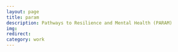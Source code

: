 ```yaml
---
layout: page
title: param
description: Pathways to Resilience and Mental Health (PARAM)
img: 
redirect: 
category: work
---
```

